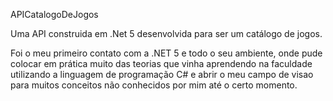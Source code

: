 APICatalogoDeJogos

Uma API construida em .Net 5 desenvolvida para ser um catálogo de jogos.

Foi o meu primeiro contato com a .NET 5 e todo o seu ambiente, onde pude colocar em prática muito das teorias que vinha aprendendo na faculdade utilizando a linguagem de programação C# e abrir o meu campo de visao para muitos conceitos não conhecidos por mim até o certo momento.
